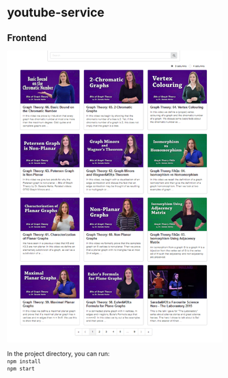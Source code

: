 # youtube-service
## Frontend
![img.png](img.png)

In the project directory, you can run:  
`npm install`  
`npm start`
